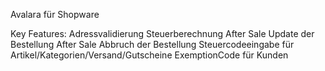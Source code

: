 Avalara für Shopware

Key Features:
Adressvalidierung
Steuerberechnung
After Sale Update der Bestellung
After Sale Abbruch der Bestellung
Steuercodeeingabe für Artikel/Kategorien/Versand/Gutscheine
ExemptionCode für Kunden
